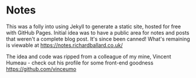# Notes

This was a folly into using Jekyll to generate a static site, hosted for free with GitHub Pages. Initial idea was to have a public area for notes and posts that weren't a complete blog post. It's since been canned! What's remaining is viewable at https://notes.richardballard.co.uk/


The idea and code was ripped from a colleague of my mine, Vincent Humeau - check out his profile for some front-end goodness https://github.com/vinceumo
